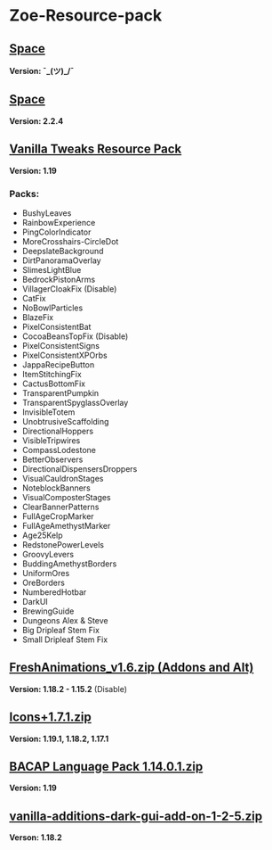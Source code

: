 # Zoe-Resource-pack

## [Space](¯\_(ツ)_/¯)
**Version: ¯\_(ツ)_/¯**

## [Space](https://www.spigotmc.org/resources/space.59572/)
**Version: 2.2.4**

## [Vanilla Tweaks Resource Pack](https://vanillatweaks.net/picker/resource-packs/)
**Version: 1.19**

 ### Packs:
* BushyLeaves
* RainbowExperience
* PingColorIndicator
* MoreCrosshairs-CircleDot
* DeepslateBackground
* DirtPanoramaOverlay
* SlimesLightBlue
* BedrockPistonArms
* VillagerCloakFix (Disable)
* CatFix
* NoBowlParticles
* BlazeFix
* PixelConsistentBat
* CocoaBeansTopFix (Disable)
* PixelConsistentSigns
* PixelConsistentXPOrbs
* JappaRecipeButton
* ItemStitchingFix
* CactusBottomFix
* TransparentPumpkin
* TransparentSpyglassOverlay
* InvisibleTotem
* UnobtrusiveScaffolding
* DirectionalHoppers
* VisibleTripwires
* CompassLodestone
* BetterObservers
* DirectionalDispensersDroppers
* VisualCauldronStages
* NoteblockBanners
* VisualComposterStages
* ClearBannerPatterns
* FullAgeCropMarker
* FullAgeAmethystMarker
* Age25Kelp
* RedstonePowerLevels
* GroovyLevers
* BuddingAmethystBorders
* UniformOres
* OreBorders
* NumberedHotbar
* DarkUI
* BrewingGuide
* Dungeons Alex & Steve
* Big Dripleaf Stem Fix
* Small Dripleaf Stem Fix

## [FreshAnimations_v1.6.zip (Addons and Alt)](https://www.curseforge.com/minecraft/texture-packs/fresh-animations)
**Version: 1.18.2 - 1.15.2** (Disable)

## [Icons+1.7.1.zip](https://www.curseforge.com/minecraft/texture-packs/icons)
**Version: 1.19.1, 1.18.2, 1.17.1**

## [BACAP Language Pack 1.14.0.1.zip](https://www.planetminecraft.com/texture-pack/bacap-language-pack/)
**Version: 1.19**

## [vanilla-additions-dark-gui-add-on-1-2-5.zip](https://www.planetminecraft.com/texture-pack/justtimm-s-vanilla-additions-dark-gui-add-on/)
**Verson: 1.18.2**
